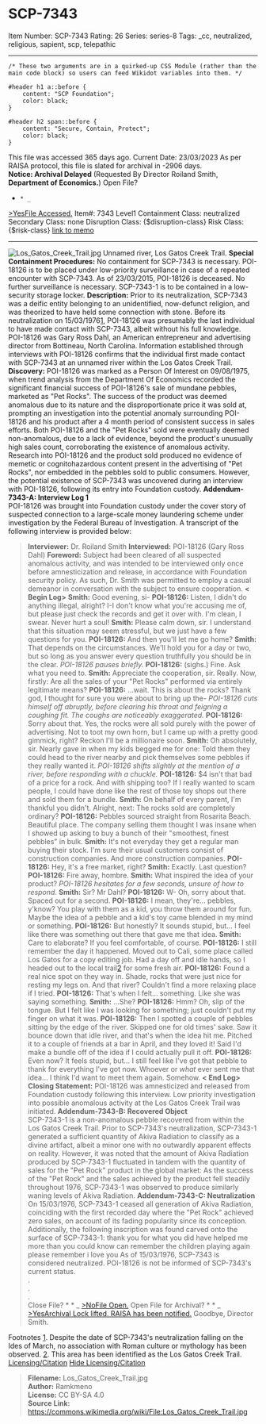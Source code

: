 # SCP-7343
Item Number: SCP-7343
Rating: 26
Series: series-8
Tags: _cc, neutralized, religious, sapient, scp, telepathic

---

    /* These two arguments are in a quirked-up CSS Module (rather than the main code block) so users can feed Wikidot variables into them. */
     
    #header h1 a::before {
        content: "SCP Foundation";
        color: black;
    }
     
    #header h2 span::before {
        content: "Secure, Contain, Protect";
        color: black;
    }
This file was accessed 365 days ago. Current Date: 23/03/2023
As per RAISA protocol, this file is slated for archival in -2906 days.  
**Notice: Archival Delayed** (Requested By Director Roiland Smith, **Department of Economics.**)
Open File?
  *     * _
[>Yes](javascript:;)[File Accessed.](javascript:;)
Item#: 7343
Level1
Containment Class:
neutralized
Secondary Class:
none
Disruption Class:
{$disruption-class}
Risk Class:
{$risk-class}
[link to memo](/classification-committee-memo)  

* * *
![Los_Gatos_Creek_Trail.jpg](https://upload.wikimedia.org/wikipedia/commons/8/85/Los_Gatos_Creek_Trail.jpg)
Unnamed river, Los Gatos Creek Trail.
**Special Containment Procedures:** No containment for SCP-7343 is necessary. POI-18126 is to be placed under low-priority surveillance in case of a repeated encounter with SCP-7343. As of 23/03/2015, POI-18126 is deceased. No further surveillance is necessary. SCP-7343-1 is to be contained in a low-security storage locker.
**Description:** Prior to its neutralization, SCP-7343 was a deific entity belonging to an unidentified, now-defunct religion, and was theorized to have held some connection with stone. Before its neutralization on 15/03/1976[1](javascript:;), POI-18126 was presumably the last individual to have made contact with SCP-7343, albeit without his full knowledge.
POI-18126 was Gary Ross Dahl, an American entrepreneur and advertising director from Bottineau, North Carolina. Information established through interviews with POI-18126 confirms that the individual first made contact with SCP-7343 at an unnamed river within the Los Gatos Creek Trail.
**Discovery:** POI-18126 was marked as a Person Of Interest on 09/08/1975, when trend analysis from the Department Of Economics recorded the significant financial success of POI-18126's sale of mundane pebbles, marketed as "Pet Rocks". The success of the product was deemed anomalous due to its nature and the disproportionate price it was sold at, prompting an investigation into the potential anomaly surrounding POI-18126 and his product after a 4 month period of consistent success in sales efforts. Both POI-18126 and the "Pet Rocks" sold were eventually deemed non-anomalous, due to a lack of evidence, beyond the product's unusually high sales count, corroborating the existence of anomalous activity. Research into POI-18126 and the product sold produced no evidence of memetic or cognitohazardous content present in the advertising of "Pet Rocks", nor embedded in the pebbles sold to public consumers. However, the potential existence of SCP-7343 was uncovered during an interview with POI-18126, following its entry into Foundation custody.
**Addendum-7343-A: Interview Log 1**  
POI-18126 was brought into Foundation custody under the cover story of suspected connection to a large-scale money laundering scheme under investigation by the Federal Bureau of Investigation. A transcript of the following interview is provided below:
> **Interviewer:** Dr. Roiland Smith
> **Interviewed:** POI-18126 (Gary Ross Dahl)
> **Foreword:** Subject had been cleared of all suspected anomalous activity, and was intended to be interviewed only once before amnesticization and release, in accordance with Foundation security policy. As such, Dr. Smith was permitted to employ a casual demeanor in conversation with the subject to ensure cooperation.
> **< Begin Log>**
> **Smith:** Good evening, si-
> **POI-18126:** Listen, I didn't do anything illegal, alright? I-I don't know what you're accusing me of, but please just check the records and get it over with. I'm clean, I swear. Never hurt a soul!
> **Smith:** Please calm down, sir. I understand that this situation may seem stressful, but we just have a few questions for you.
> **POI-18126:** And then you'll let me go home?
> **Smith:** That depends on the circumstances. We'll hold you for a day or two, but so long as you answer every question truthfully you should be in the clear.
> _POI-18126 pauses briefly._
> **POI-18126:** (sighs.) Fine. Ask what you need to.
> **Smith:** Appreciate the cooperation, sir. Really. Now, firstly: Are all the sales of your "Pet Rocks" performed via entirely legitimate means?
> **POI-18126:** …wait. This is about the rocks? Thank god, I thought for sure you were about to bring up the-
> _POI-18126 cuts himself off abruptly, before clearing his throat and feigning a coughing fit. The coughs are noticeably exaggerated._
> **POI-18126:** Sorry about that. Yes, the rocks were all sold purely with the power of advertising. Not to toot my own horn, but I came up with a pretty good gimmick, right? Reckon I'll be a millionaire soon.
> **Smith:** Oh absolutely, sir. Nearly gave in when my kids begged me for one: Told them they could head to the river nearby and pick themselves some pebbles if they really wanted it.
> _POI-18126 shifts slightly at the mention of a river, before responding with a chuckle._
> **POI-18126:** $4 isn't that bad of a price for a rock. And with shipping too? If I really wanted to scam people, I could have done like the rest of those toy shops out there and sold them for a bundle.
> **Smith:** On behalf of every parent, I'm thankful you didn't. Alright, next: The rocks sold are completely ordinary?
> **POI-18126:** Pebbles sourced straight from Rosarita Beach. Beautiful place. The company selling them thought I was insane when I showed up asking to buy a bunch of their "smoothest, finest pebbles" in bulk.
> **Smith:** It's not everyday they get a regular man buying their stock. I'm sure their usual customers consist of construction companies. And more construction companies.
> **POI-18126:** Hey, it's a free market, right?
> **Smith:** Exactly. Last question?
> **POI-18126:** Fire away, hombre.
> **Smith:** What inspired the idea of your product?
> _POI-18126 hesitates for a few seconds, unsure of how to respond._
> **Smith:** Sir? Mr Dahl?
> **POI-18126:** W- Oh, sorry about that. Spaced out for a second.
> **POI-18126:** I mean, they're… pebbles, y'know? You play with them as a kid, you throw them around for fun. Maybe the idea of a pebble and a kid's toy came blended in my mind or something.
> **POI-18126:** But honestly? It sounds stupid, but… I feel like there was something out there that gave me that idea.
> **Smith:** Care to elaborate? If you feel comfortable, of course.
> **POI-18126:** I still remember the day it happened. Moved out to Cali, some place called Los Gatos for a copy editing job. Had a day off and idle hands, so I headed out to the local trail[2](javascript:;) for some fresh air.
> **POI-18126:** Found a real nice spot on they way in. Shade, rocks that were just nice for resting my legs on. And that river? Couldn't find a more relaxing place if I tried.
> **POI-18126:** That's when I felt… something. Like she was saying something.
> **Smith:** …She?
> **POI-18126:** Hmm? Oh, slip of the tongue. But I felt like I was looking for something; just couldn't put my finger on what it was.
> **POI-18126:** Then I spotted a couple of pebbles sitting by the edge of the river. Skipped one for old times' sake. Saw it bounce down that idle river, and that's when the idea hit me. Pitched it to a couple of friends at a bar in April, and they loved it! Said I'd make a bundle off of the idea if I could actually pull it off.
> **POI-18126:** Even now? It feels stupid, but… I still feel like I've got that pebble to thank for everything I've got now. Whoever or _what_ ever sent me that idea… I think I'd want to meet them again. Somehow.
> **< End Log>**
> **Closing Statement:** POI-18126 was amnesticized and released from Foundation custody following this interview. Low priority investigation into possible anomalous activity at the Los Gatos Creek Trail was initiated.
**Addendum-7343-B: Recovered Object**  
SCP-7343-1 is a non-anomalous pebble recovered from within the Los Gatos Creek Trail. Prior to SCP-7343's neutralization, SCP-7343-1 generated a sufficient quantity of Akiva Radiation to classify as a divine artifact, albeit a minor one with no outwardly apparent effects on reality. However, it was noted that the amount of Akiva Radiation produced by SCP-7343-1 fluctuated in tandem with the quantity of sales for the "Pet Rock" product in the global market: As the success of the "Pet Rock" and the sales achieved by the product fell steadily throughout 1976, SCP-7343-1 was observed to produce similarly waning levels of Akiva Radiation.
**Addendum-7343-C: Neutralization**  
On 15/03/1976, SCP-7343-1 ceased all generation of Akiva Radiation, coinciding with the first recorded day where the "Pet Rock" achieved zero sales, on account of its fading popularity since its conception. Additionally, the following inscription was found carved onto the surface of SCP-7343-1:
thank you for what you did
have helped me more than you could know
can remember the children playing again
please remember
i love you
As of 15/03/1976, SCP-7343 is considered neutralized. POI-18126 is not be informed of SCP-7343's current status.  
.  
.  
.  
Close File?
    *       * _
[>No](javascript:;)[File Open.](javascript:;)
Open File for Archival?
      *         * _
[>Yes](javascript:;)[Archival Lock lifted. RAISA has been notified.](javascript:;)
Goodbye, Director Smith.

Footnotes
[1](javascript:;). Despite the date of SCP-7343's neutralization falling on the Ides of March, no association with Roman culture or mythology has been observed.
[2](javascript:;). This area has been identified as the Los Gatos Creek Trail.
[Licensing/Citation](javascript:;)
[Hide Licensing/Citation](javascript:;)
> **Filename:** Los_Gatos_Creek_Trail.jpg  
>  **Author:** Ramkmeno  
>  **License:** CC BY-SA 4.0  
>  **Source Link:** <https://commons.wikimedia.org/wiki/File:Los_Gatos_Creek_Trail.jpg>